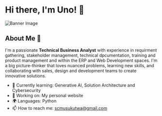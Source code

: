 # Hi there, I'm Uno! 👋

![Banner Image](https://drive.google.com/file/d/1BsBDHk8BEfCSSxTTsvnkTPnGYdHxTJzT/view?usp=drive_link)

## About Me 🚀

I'm a passionate **Technical Business Analyst** with experience in requirment gathering, stakeholder management, technical dpcumentation, training and product management and within the ERP and Web Development spaces. I'm a big picture-thinker that loves nuanced problems, learning new skills, and collaborating with sales, design and development teams to create innovative solutions.

- 🌱 Currently learning: Generative AI, Solution Architecture and Cybersecurity
- 🔭 Working on: My personal website
- 🌍 Languages: Python
- 📫 How to reach me: scmusukutwa@gmail.com

